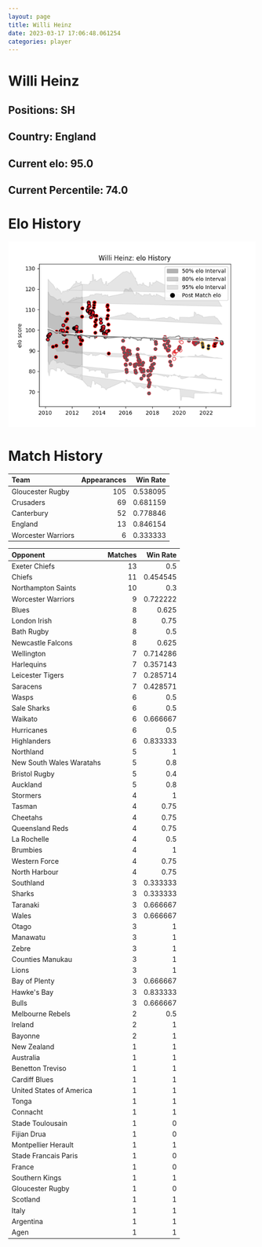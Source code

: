 ```yaml
---  
layout: page  
title: Willi Heinz  
date: 2023-03-17 17:06:48.061254  
categories: player  
---
```

# Willi Heinz

## Positions: SH

## Country: England

## Current elo: 95.0

## Current Percentile: 74.0

# Elo History


![elo history](history_WilliHeinz.png)
# Match History


| Team               |   Appearances |   Win Rate |
|:-------------------|--------------:|-----------:|
| Gloucester Rugby   |           105 |   0.538095 |
| Crusaders          |            69 |   0.681159 |
| Canterbury         |            52 |   0.778846 |
| England            |            13 |   0.846154 |
| Worcester Warriors |             6 |   0.333333 |

| Opponent                 |   Matches |   Win Rate |
|:-------------------------|----------:|-----------:|
| Exeter Chiefs            |        13 |   0.5      |
| Chiefs                   |        11 |   0.454545 |
| Northampton Saints       |        10 |   0.3      |
| Worcester Warriors       |         9 |   0.722222 |
| Blues                    |         8 |   0.625    |
| London Irish             |         8 |   0.75     |
| Bath Rugby               |         8 |   0.5      |
| Newcastle Falcons        |         8 |   0.625    |
| Wellington               |         7 |   0.714286 |
| Harlequins               |         7 |   0.357143 |
| Leicester Tigers         |         7 |   0.285714 |
| Saracens                 |         7 |   0.428571 |
| Wasps                    |         6 |   0.5      |
| Sale Sharks              |         6 |   0.5      |
| Waikato                  |         6 |   0.666667 |
| Hurricanes               |         6 |   0.5      |
| Highlanders              |         6 |   0.833333 |
| Northland                |         5 |   1        |
| New South Wales Waratahs |         5 |   0.8      |
| Bristol Rugby            |         5 |   0.4      |
| Auckland                 |         5 |   0.8      |
| Stormers                 |         4 |   1        |
| Tasman                   |         4 |   0.75     |
| Cheetahs                 |         4 |   0.75     |
| Queensland Reds          |         4 |   0.75     |
| La Rochelle              |         4 |   0.5      |
| Brumbies                 |         4 |   1        |
| Western Force            |         4 |   0.75     |
| North Harbour            |         4 |   0.75     |
| Southland                |         3 |   0.333333 |
| Sharks                   |         3 |   0.333333 |
| Taranaki                 |         3 |   0.666667 |
| Wales                    |         3 |   0.666667 |
| Otago                    |         3 |   1        |
| Manawatu                 |         3 |   1        |
| Zebre                    |         3 |   1        |
| Counties Manukau         |         3 |   1        |
| Lions                    |         3 |   1        |
| Bay of Plenty            |         3 |   0.666667 |
| Hawke's Bay              |         3 |   0.833333 |
| Bulls                    |         3 |   0.666667 |
| Melbourne Rebels         |         2 |   0.5      |
| Ireland                  |         2 |   1        |
| Bayonne                  |         2 |   1        |
| New Zealand              |         1 |   1        |
| Australia                |         1 |   1        |
| Benetton Treviso         |         1 |   1        |
| Cardiff Blues            |         1 |   1        |
| United States of America |         1 |   1        |
| Tonga                    |         1 |   1        |
| Connacht                 |         1 |   1        |
| Stade Toulousain         |         1 |   0        |
| Fijian Drua              |         1 |   0        |
| Montpellier Herault      |         1 |   1        |
| Stade Francais Paris     |         1 |   0        |
| France                   |         1 |   0        |
| Southern Kings           |         1 |   1        |
| Gloucester Rugby         |         1 |   0        |
| Scotland                 |         1 |   1        |
| Italy                    |         1 |   1        |
| Argentina                |         1 |   1        |
| Agen                     |         1 |   1        |